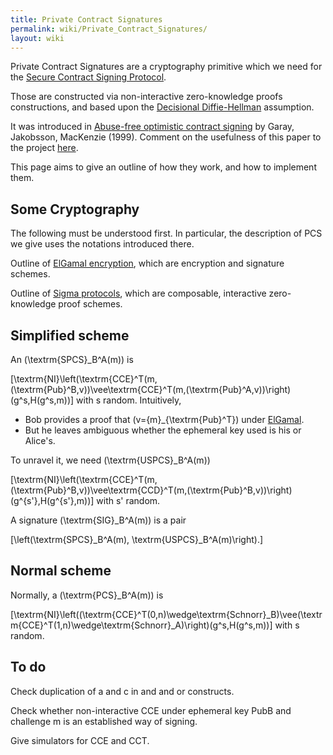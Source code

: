 ```yaml
---
title: Private Contract Signatures
permalink: wiki/Private_Contract_Signatures/
layout: wiki
---
```


Private Contract Signatures are a cryptography primitive which we need
for the [Secure Contract Signing
Protocol](/wiki/Secure_Contract_Signing_Protocol "wikilink").

Those are constructed via non-interactive zero-knowledge proofs
constructions, and based upon the [Decisional
Diffie-Hellman](http://en.wikipedia.org/wiki/Decisional_Diffie%E2%80%93Hellman_assumption)
assumption.

It was introduced in [Abuse-free optimistic contract
signing](http://citeseerx.ist.psu.edu/viewdoc/summary?doi=10.1.1.118.4142)
by Garay, Jakobsson, MacKenzie (1999). Comment on the usefulness of this
paper to the project [here](/wiki/GarayJakobssonMackenzie "wikilink").

This page aims to give an outline of how they work, and how to implement
them.

Some Cryptography
-----------------

The following must be understood first. In particular, the description
of PCS we give uses the notations introduced there.

Outline of [ElGamal encryption](/wiki/ElGamalSchnorr "wikilink"), which are
encryption and signature schemes.

Outline of [Sigma protocols](/wiki/Sigma_Protocols "wikilink"), which are
composable, interactive zero-knowledge proof schemes.

Simplified scheme
-----------------

An \(\textrm{SPCS}_B^A(m)\) is

\[\textrm{NI}\left(\textrm{CCE}^T(m,(\textrm{Pub}^B,v))\vee\textrm{CCE}^T(m,(\textrm{Pub}^A,v))\right)(g^s,H(g^s,m))\]
with s random. Intuitively,

-   Bob provides a proof that \(v=\{m\}_{\textrm{Pub}^T}\) under
    [ElGamal](/wiki/ElGamal "wikilink").
-   But he leaves ambiguous whether the ephemeral key used is his
    or Alice's.

To unravel it, we need \(\textrm{USPCS}_B^A(m)\)

\[\textrm{NI}\left(\textrm{CCE}^T(m,(\textrm{Pub}^B,v))\vee\textrm{CCD}^T(m,(\textrm{Pub}^B,v))\right)(g^{s'},H(g^{s'},m))\]
with s' random.

A signature \(\textrm{SIG}_B^A(m)\) is a pair

\[\left(\textrm{SPCS}_B^A(m), \textrm{USPCS}_B^A(m)\right).\]

Normal scheme
-------------

Normally, a \(\textrm{PCS}_B^A(m)\) is

\[\textrm{NI}\left((\textrm{CCE}^T(0,n)\wedge\textrm{Schnorr}_B)\vee(\textrm{CCE}^T(1,n)\wedge\textrm{Schnorr}_A)\right)(g^s,H(g^s,m))\]
with s random.

To do
-----

Check duplication of a and c in and and or constructs.

Check whether non-interactive CCE under ephemeral key PubB and challenge
m is an established way of signing.

Give simulators for CCE and CCT.
